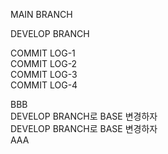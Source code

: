 MAIN BRANCH

DEVELOP BRANCH

COMMIT LOG-1<br>
COMMIT LOG-2<br>
COMMIT LOG-3<br>
COMMIT LOG-4<br>

BBB<br>
DEVELOP BRANCH로 BASE 변경하자<br>
DEVELOP BRANCH로 BASE 변경하자<br>
AAA
